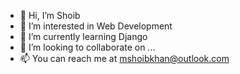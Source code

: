 - 👋 Hi, I’m Shoib
- 👀 I’m interested in Web Development
- 🌱 I’m currently learning Django
- 💞️ I’m looking to collaborate on ...
- 📫 You can reach me at mshoibkhan@outlook.com
